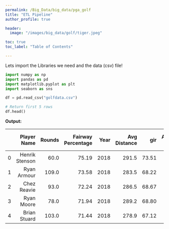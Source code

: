 ```yaml
---
permalink: /Big_Data/big_data/pga_golf
title: "ETL Pipeline"
author_profile: true

header:
  image: "/images/big_data/golf/tiger.jpeg"

toc: true
toc_label: "Table of Contents" 

---
```


Lets import the Libraries we need and the data (csv) file!

```python
import numpy as np
import pandas as pd
import matplotlib.pyplot as plt
import seaborn as sns
```


```python
df = pd.read_csv("golfdata.csv")

# Return first 5 rows
df.head()
```

**Output:**

|   	|    Player Name 	| Rounds 	| Fairway Percentage 	| Year 	| Avg Distance 	|   gir 	| Average Putts 	| Average Scrambling 	| Average Score 	| Points 	| Wins 	| Top 10 	| Average SG Putts 	| Average SG Total 	| SG:OTT 	| SG:APR 	| SG:ARG 	|      Money 	|
|--:	|---------------:	|-------:	|-------------------:	|-----:	|-------------:	|------:	|--------------:	|-------------------:	|--------------:	|-------:	|-----:	|-------:	|-----------------:	|-----------------:	|-------:	|-------:	|-------:	|-----------:	|
| 0 	| Henrik Stenson 	|   60.0 	|              75.19 	| 2018 	|        291.5 	| 73.51 	|         29.93 	|              60.67 	|        69.617 	|    868 	|  NaN 	|    5.0 	|           -0.207 	|            1.153 	|  0.427 	|  0.960 	| -0.027 	| $2,680,487 	|
| 1 	|    Ryan Armour 	|  109.0 	|              73.58 	| 2018 	|        283.5 	| 68.22 	|         29.31 	|              60.13 	|        70.758 	|  1,006 	|  1.0 	|    3.0 	|           -0.058 	|            0.337 	| -0.012 	|  0.213 	|  0.194 	| $2,485,203 	|
| 2 	|    Chez Reavie 	|   93.0 	|              72.24 	| 2018 	|        286.5 	| 68.67 	|         29.12 	|              62.27 	|        70.432 	|  1,020 	|  NaN 	|    3.0 	|            0.192 	|            0.674 	|  0.183 	|  0.437 	| -0.137 	| $2,700,018 	|
| 3 	|     Ryan Moore 	|   78.0 	|              71.94 	| 2018 	|        289.2 	| 68.80 	|         29.17 	|              64.16 	|        70.015 	|    795 	|  NaN 	|    5.0 	|           -0.271 	|            0.941 	|  0.406 	|  0.532 	|  0.273 	| $1,986,608 	|
| 4 	|   Brian Stuard 	|  103.0 	|              71.44 	| 2018 	|        278.9 	| 67.12 	|         29.11 	|              59.23 	|        71.038 	|    421 	|  NaN 	|    3.0 	|            0.164 	|            0.062 	| -0.227 	|  0.099 	|  0.026 	| $1,089,763 	|


